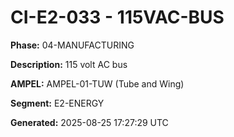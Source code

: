 # CI-E2-033 - 115VAC-BUS

**Phase:** 04-MANUFACTURING

**Description:** 115 volt AC bus

**AMPEL:** AMPEL-01-TUW (Tube and Wing)

**Segment:** E2-ENERGY

**Generated:** 2025-08-25 17:27:29 UTC
